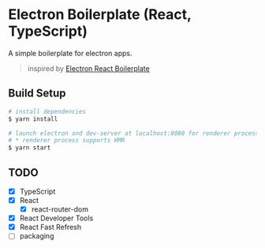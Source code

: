 # Electron Boilerplate (React, TypeScript)

A simple boilerplate for electron apps.

> inspired by [Electron React Boilerplate](https://github.com/electron-react-boilerplate/electron-react-boilerplate)

## Build Setup

```bash
# install dependencies
$ yarn install

# launch electron and dev-server at localhost:8080 for renderer process
# * renderer process supports HMR
$ yarn start
```

## TODO

- [x] TypeScript
- [x] React
  - [x] react-router-dom
- [x] React Developer Tools
- [x] React Fast Refresh
- [ ] packaging
